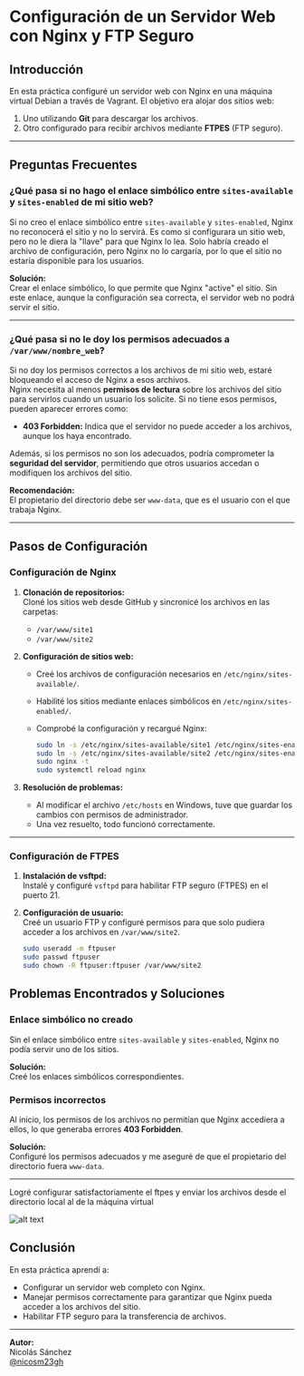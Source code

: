 # Configuración de un Servidor Web con Nginx y FTP Seguro

## **Introducción**

En esta práctica configuré un servidor web con Nginx en una máquina virtual Debian a través de Vagrant. El objetivo era alojar dos sitios web:

1. Uno utilizando **Git** para descargar los archivos.
2. Otro configurado para recibir archivos mediante **FTPES** (FTP seguro).

---

## **Preguntas Frecuentes**

### **¿Qué pasa si no hago el enlace simbólico entre `sites-available` y `sites-enabled` de mi sitio web?**

Si no creo el enlace simbólico entre `sites-available` y `sites-enabled`, Nginx no reconocerá el sitio y no lo servirá. Es como si configurara un sitio web, pero no le diera la "llave" para que Nginx lo lea. Solo habría creado el archivo de configuración, pero Nginx no lo cargaría, por lo que el sitio no estaría disponible para los usuarios.

**Solución:**  
Crear el enlace simbólico, lo que permite que Nginx "active" el sitio. Sin este enlace, aunque la configuración sea correcta, el servidor web no podrá servir el sitio.

---

### **¿Qué pasa si no le doy los permisos adecuados a `/var/www/nombre_web`?**

Si no doy los permisos correctos a los archivos de mi sitio web, estaré bloqueando el acceso de Nginx a esos archivos.  
Nginx necesita al menos **permisos de lectura** sobre los archivos del sitio para servirlos cuando un usuario los solicite. Si no tiene esos permisos, pueden aparecer errores como:

- **403 Forbidden:** Indica que el servidor no puede acceder a los archivos, aunque los haya encontrado.

Además, si los permisos no son los adecuados, podría comprometer la **seguridad del servidor**, permitiendo que otros usuarios accedan o modifiquen los archivos del sitio.

**Recomendación:**  
El propietario del directorio debe ser `www-data`, que es el usuario con el que trabaja Nginx.

---

## **Pasos de Configuración**

### **Configuración de Nginx**

1. **Clonación de repositorios:**  
   Cloné los sitios web desde GitHub y sincronicé los archivos en las carpetas:  
   - `/var/www/site1`
   - `/var/www/site2`

2. **Configuración de sitios web:**  
   - Creé los archivos de configuración necesarios en `/etc/nginx/sites-available/`.  
   - Habilité los sitios mediante enlaces simbólicos en `/etc/nginx/sites-enabled/`.  
   - Comprobé la configuración y recargué Nginx:

     ```bash
     sudo ln -s /etc/nginx/sites-available/site1 /etc/nginx/sites-enabled/
     sudo ln -s /etc/nginx/sites-available/site2 /etc/nginx/sites-enabled/
     sudo nginx -t
     sudo systemctl reload nginx
     ```

3. **Resolución de problemas:**  
   - Al modificar el archivo `/etc/hosts` en Windows, tuve que guardar los cambios con permisos de administrador.  
   - Una vez resuelto, todo funcionó correctamente.

---

### **Configuración de FTPES**

1. **Instalación de vsftpd:**  
   Instalé y configuré `vsftpd` para habilitar FTP seguro (FTPES) en el puerto 21.

2. **Configuración de usuario:**  
   Creé un usuario FTP y configuré permisos para que solo pudiera acceder a los archivos en `/var/www/site2`.  

   ```bash
   sudo useradd -m ftpuser
   sudo passwd ftpuser
   sudo chown -R ftpuser:ftpuser /var/www/site2
## **Problemas Encontrados y Soluciones**

### **Enlace simbólico no creado**  
Sin el enlace simbólico entre `sites-available` y `sites-enabled`, Nginx no podía servir uno de los sitios.  

**Solución:**  
Creé los enlaces simbólicos correspondientes.

### **Permisos incorrectos**  
Al inicio, los permisos de los archivos no permitían que Nginx accediera a ellos, lo que generaba errores **403 Forbidden**.  

**Solución:**  
Configuré los permisos adecuados y me aseguré de que el propietario del directorio fuera `www-data`.

---

Logré configurar satisfactoriamente el ftpes y enviar los archivos desde el directorio local al de la máquina virtual

![alt text](image.png)

## **Conclusión**

En esta práctica aprendí a:

- Configurar un servidor web completo con Nginx.  
- Manejar permisos correctamente para garantizar que Nginx pueda acceder a los archivos del sitio.  
- Habilitar FTP seguro para la transferencia de archivos.  

---

**Autor:**  
Nicolás Sánchez  
[@nicosm23gh](https://github.com/nicosm23gh)


